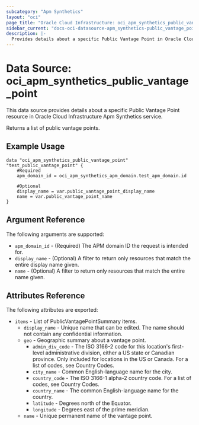 ```yaml
---
subcategory: "Apm Synthetics"
layout: "oci"
page_title: "Oracle Cloud Infrastructure: oci_apm_synthetics_public_vantage_point"
sidebar_current: "docs-oci-datasource-apm_synthetics-public_vantage_point"
description: |-
  Provides details about a specific Public Vantage Point in Oracle Cloud Infrastructure Apm Synthetics service
---
```


# Data Source: oci_apm_synthetics_public_vantage_point
This data source provides details about a specific Public Vantage Point resource in Oracle Cloud Infrastructure Apm Synthetics service.

Returns a list of public vantage points.


## Example Usage

```hcl
data "oci_apm_synthetics_public_vantage_point" "test_public_vantage_point" {
	#Required
	apm_domain_id = oci_apm_synthetics_apm_domain.test_apm_domain.id

	#Optional
	display_name = var.public_vantage_point_display_name
	name = var.public_vantage_point_name
}
```

## Argument Reference

The following arguments are supported:

* `apm_domain_id` - (Required) The APM domain ID the request is intended for. 
* `display_name` - (Optional) A filter to return only resources that match the entire display name given.
* `name` - (Optional) A filter to return only resources that match the entire name given.


## Attributes Reference

The following attributes are exported:

* `items` - List of PublicVantagePointSummary items.
	* `display_name` - Unique name that can be edited. The name should not contain any confidential information.
	* `geo` - Geographic summary about a vantage point.
		* `admin_div_code` - The ISO 3166-2 code for this location's first-level administrative division, either a US state or Canadian province. Only included for locations in the US or Canada. For a list of codes, see Country Codes. 
		* `city_name` - Common English-language name for the city.
		* `country_code` - The ISO 3166-1 alpha-2 country code. For a list of codes, see Country Codes.
		* `country_name` - The common English-language name for the country.
		* `latitude` - Degrees north of the Equator.
		* `longitude` - Degrees east of the prime meridian.
	* `name` - Unique permanent name of the vantage point.

